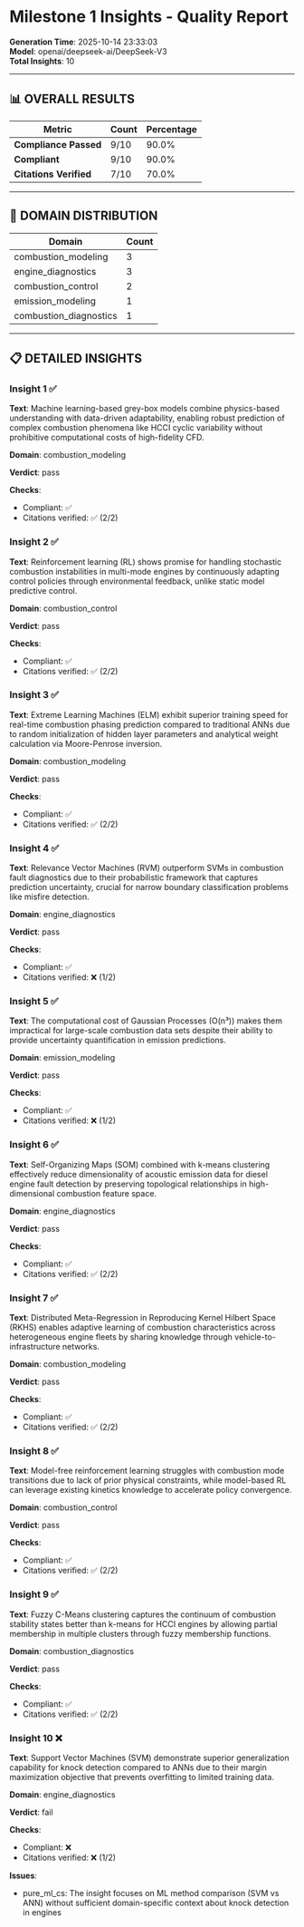 # Milestone 1 Insights - Quality Report

**Generation Time**: 2025-10-14 23:33:03  
**Model**: openai/deepseek-ai/DeepSeek-V3  
**Total Insights**: 10

---

## 📊 OVERALL RESULTS

| Metric | Count | Percentage |
|--------|-------|------------|
| **Compliance Passed** | 9/10 | 90.0% |
| **Compliant** | 9/10 | 90.0% |
| **Citations Verified** | 7/10 | 70.0% |

---

## 🎯 DOMAIN DISTRIBUTION

| Domain | Count |
|--------|-------|
| combustion_modeling | 3 |
| engine_diagnostics | 3 |
| combustion_control | 2 |
| emission_modeling | 1 |
| combustion_diagnostics | 1 |

---

## 📋 DETAILED INSIGHTS


### Insight 1 ✅

**Text**: Machine learning-based grey-box models combine physics-based understanding with data-driven adaptability, enabling robust prediction of complex combustion phenomena like HCCI cyclic variability without prohibitive computational costs of high-fidelity CFD.

**Domain**: combustion_modeling

**Verdict**: pass

**Checks**:
- Compliant: ✅
- Citations verified: ✅ (2/2)


### Insight 2 ✅

**Text**: Reinforcement learning (RL) shows promise for handling stochastic combustion instabilities in multi-mode engines by continuously adapting control policies through environmental feedback, unlike static model predictive control.

**Domain**: combustion_control

**Verdict**: pass

**Checks**:
- Compliant: ✅
- Citations verified: ✅ (2/2)


### Insight 3 ✅

**Text**: Extreme Learning Machines (ELM) exhibit superior training speed for real-time combustion phasing prediction compared to traditional ANNs due to random initialization of hidden layer parameters and analytical weight calculation via Moore-Penrose inversion.

**Domain**: combustion_modeling

**Verdict**: pass

**Checks**:
- Compliant: ✅
- Citations verified: ✅ (2/2)


### Insight 4 ✅

**Text**: Relevance Vector Machines (RVM) outperform SVMs in combustion fault diagnostics due to their probabilistic framework that captures prediction uncertainty, crucial for narrow boundary classification problems like misfire detection.

**Domain**: engine_diagnostics

**Verdict**: pass

**Checks**:
- Compliant: ✅
- Citations verified: ❌ (1/2)


### Insight 5 ✅

**Text**: The computational cost of Gaussian Processes (O(n³)) makes them impractical for large-scale combustion data sets despite their ability to provide uncertainty quantification in emission predictions.

**Domain**: emission_modeling

**Verdict**: pass

**Checks**:
- Compliant: ✅
- Citations verified: ❌ (1/2)


### Insight 6 ✅

**Text**: Self-Organizing Maps (SOM) combined with k-means clustering effectively reduce dimensionality of acoustic emission data for diesel engine fault detection by preserving topological relationships in high-dimensional combustion feature space.

**Domain**: engine_diagnostics

**Verdict**: pass

**Checks**:
- Compliant: ✅
- Citations verified: ✅ (2/2)


### Insight 7 ✅

**Text**: Distributed Meta-Regression in Reproducing Kernel Hilbert Space (RKHS) enables adaptive learning of combustion characteristics across heterogeneous engine fleets by sharing knowledge through vehicle-to-infrastructure networks.

**Domain**: combustion_modeling

**Verdict**: pass

**Checks**:
- Compliant: ✅
- Citations verified: ✅ (2/2)


### Insight 8 ✅

**Text**: Model-free reinforcement learning struggles with combustion mode transitions due to lack of prior physical constraints, while model-based RL can leverage existing kinetics knowledge to accelerate policy convergence.

**Domain**: combustion_control

**Verdict**: pass

**Checks**:
- Compliant: ✅
- Citations verified: ✅ (2/2)


### Insight 9 ✅

**Text**: Fuzzy C-Means clustering captures the continuum of combustion stability states better than k-means for HCCI engines by allowing partial membership in multiple clusters through fuzzy membership functions.

**Domain**: combustion_diagnostics

**Verdict**: pass

**Checks**:
- Compliant: ✅
- Citations verified: ✅ (2/2)


### Insight 10 ❌

**Text**: Support Vector Machines (SVM) demonstrate superior generalization capability for knock detection compared to ANNs due to their margin maximization objective that prevents overfitting to limited training data.

**Domain**: engine_diagnostics

**Verdict**: fail

**Checks**:
- Compliant: ❌
- Citations verified: ❌ (1/2)

**Issues**:
  - pure_ml_cs: The insight focuses on ML method comparison (SVM vs ANN) without sufficient domain-specific context about knock detection in engines

